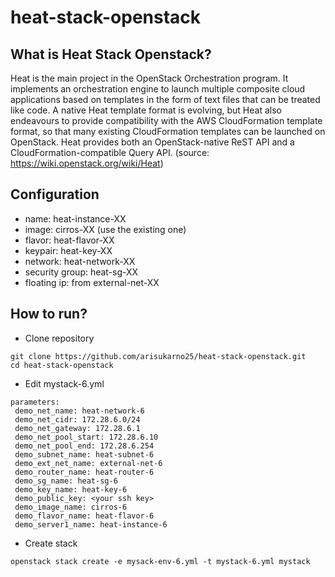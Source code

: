# heat-stack-openstack

## What is Heat Stack Openstack?
Heat is the main project in the OpenStack Orchestration program. It implements an orchestration engine to launch multiple composite cloud applications based on templates in the form of text files that can be treated like code. A native Heat template format is evolving, but Heat also endeavours to provide compatibility with the AWS CloudFormation template format, so that many existing CloudFormation templates can be launched on OpenStack. Heat provides both an OpenStack-native ReST API and a CloudFormation-compatible Query API. (source: https://wiki.openstack.org/wiki/Heat)

## Configuration
- name: heat-instance-XX
- image: cirros-XX (use the existing one)
- flavor: heat-flavor-XX
- keypair: heat-key-XX
- network: heat-network-XX
- security group: heat-sg-XX
- floating ip: from external-net-XX

## How to run?
- Clone repository 

```
git clone https://github.com/arisukarno25/heat-stack-openstack.git
cd heat-stack-openstack
```

- Edit mystack-6.yml

```
parameters:
 demo_net_name: heat-network-6
 demo_net_cidr: 172.28.6.0/24
 demo_net_gateway: 172.28.6.1
 demo_net_pool_start: 172.28.6.10
 demo_net_pool_end: 172.28.6.254
 demo_subnet_name: heat-subnet-6
 demo_ext_net_name: external-net-6
 demo_router_name: heat-router-6
 demo_sg_name: heat-sg-6
 demo_key_name: heat-key-6
 demo_public_key: <your ssh key>
 demo_image_name: cirros-6
 demo_flavor_name: heat-flavor-6
 demo_server1_name: heat-instance-6
```

- Create stack

```
openstack stack create -e mysack-env-6.yml -t mystack-6.yml mystack
```
